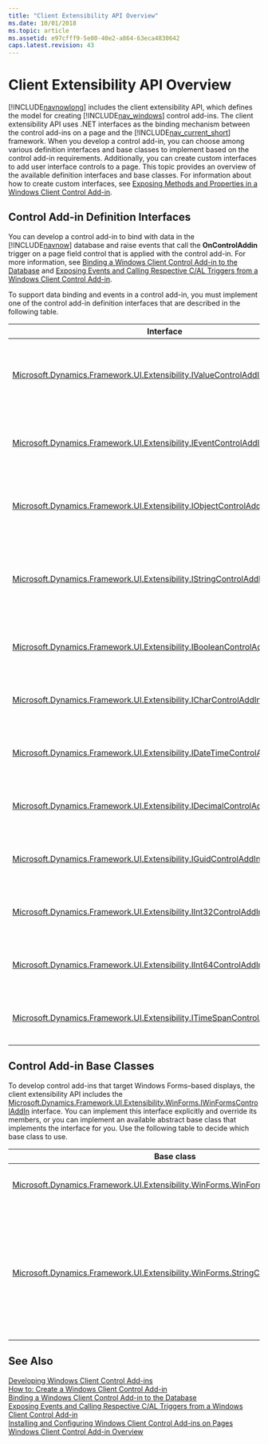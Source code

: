 ```yaml
---
title: "Client Extensibility API Overview"
ms.date: 10/01/2018
ms.topic: article
ms.assetid: e97cfff9-5e00-40e2-a864-63eca4830642
caps.latest.revision: 43
---
```

# Client Extensibility API Overview
[!INCLUDE[navnowlong](includes/navnowlong_md.md)] includes the client extensibility API, which defines the model for creating [!INCLUDE[nav_windows](includes/nav_windows_md.md)] control add-ins. The client extensibility API uses .NET interfaces as the binding mechanism between the control add-ins on a page and the [!INCLUDE[nav_current_short](includes/nav_current_short_md.md)] framework. When you develop a control add-in, you can choose among various definition interfaces and base classes to implement based on the control add-in requirements. Additionally, you can create custom interfaces to add user interface controls to a page. This topic provides an overview of the available definition interfaces and base classes. For information about how to create custom interfaces, see [Exposing Methods and Properties in a Windows Client Control Add-in](Exposing-Methods-and-Properties-in-a-Windows-Client-Control-Add-in.md).  

## Control Add-in Definition Interfaces  
 You can develop a control add-in to bind with data in the [!INCLUDE[navnow](includes/navnow_md.md)] database and raise events that call the **OnControlAddin** trigger on a page field control that is applied with the control add-in. For more information, see [Binding a Windows Client Control Add-in to the Database](Binding-a-Windows-Client-Control-Add-in-to-the-Database.md) and [Exposing Events and Calling Respective C/AL Triggers from a Windows Client Control Add-in](Exposing-Events-and-Calling-Respective-C-AL-Triggers-from-a-Windows-Client-Control-Add-in.md).  

 To support data binding and events in a control add-in, you must implement one of the control add-in definition interfaces that are described in the following table.  

|Interface|Use|  
|---------------|---------|  
|[Microsoft.Dynamics.Framework.UI.Extensibility.IValueControlAddInDefinition\<T>](assetId:///T:Microsoft.Dynamics.Framework.UI.Extensibility.IValueControlAddInDefinition`1)|Base interface that binds the control add-in with [System.String](assetId:///T:System.String) or [System.Object](assetId:///T:System.Object) data types as defined by the *T* parameter.<br /><br /> Displays text strings or binary data from the [!INCLUDE[nav_current_short](includes/nav_current_short_md.md)] database. **Note:**  The [Microsoft.Dynamics.Framework.UI.Extensibility.WinForms.StringControlAddInBase](assetId:///T:Microsoft.Dynamics.Framework.UI.Extensibility.WinForms.StringControlAddInBase) base class implements this interface with a [System.String](assetId:///T:System.String) data type.|  
|[Microsoft.Dynamics.Framework.UI.Extensibility.IEventControlAddInDefinition](assetId:///T:Microsoft.Dynamics.Framework.UI.Extensibility.IEventControlAddInDefinition)|Base interface that defines a [Microsoft.Dynamics.Framework.UI.Extensibility.ControlAddInEventHandler](assetId:///T:Microsoft.Dynamics.Framework.UI.Extensibility.ControlAddInEventHandler) event.<br /><br /> Uses events to call the [OnControlAddin Trigger](OnControlAddin-Trigger.md) of a page field control. **Note:**  The [Microsoft.Dynamics.Framework.UI.Extensibility.WinForms.StringControlAddInBase](assetId:///T:Microsoft.Dynamics.Framework.UI.Extensibility.WinForms.StringControlAddInBase) class implements this interface.|  
|[Microsoft.Dynamics.Framework.UI.Extensibility.IObjectControlAddInDefinition](assetId:///T:Microsoft.Dynamics.Framework.UI.Extensibility.IObjectControlAddInDefinition)|Base interface that binds the control add-in with a [System.Object](assetId:///T:System.Object) data type and raises a [Microsoft.Dynamics.Framework.UI.Extensibility.ControlAddInEventHandler](assetId:///T:Microsoft.Dynamics.Framework.UI.Extensibility.ControlAddInEventHandler) event.<br /><br /> Displays binary data from a [!INCLUDE[nav_current_short](includes/nav_current_short_md.md)] database and uses events to call the **OnControlAddin** trigger of a page field control.|  
|[Microsoft.Dynamics.Framework.UI.Extensibility.IStringControlAddInDefinition](assetId:///T:Microsoft.Dynamics.Framework.UI.Extensibility.IStringControlAddInDefinition)|Base interface that binds the control add-in with a [System.String](assetId:///T:System.String) data type and provides a control add-in definition interface that raises a [Microsoft.Dynamics.Framework.UI.Extensibility.ControlAddInEventHandler](assetId:///T:Microsoft.Dynamics.Framework.UI.Extensibility.ControlAddInEventHandler) event.<br /><br /> Displays text strings from [!INCLUDE[nav_server](includes/nav_server_md.md)] and uses events to call the **OnControlAddin** trigger of a page field control. **Note:**  The [Microsoft.Dynamics.Framework.UI.Extensibility.WinForms.StringControlAddInBase](assetId:///T:Microsoft.Dynamics.Framework.UI.Extensibility.WinForms.StringControlAddInBase) class implements this interface.|  
|[Microsoft.Dynamics.Framework.UI.Extensibility.IBooleanControlAddInDefinition](assetId:///T:Microsoft.Dynamics.Framework.UI.Extensibility.IBooleanControlAddInDefinition)|Base interface that binds the control add-in with a [System.Boolean](assetId:///T:System.Boolean) data type and raises a [Microsoft.Dynamics.Framework.UI.Extensibility.ControlAddInEventHandler](assetId:///T:Microsoft.Dynamics.Framework.UI.Extensibility.ControlAddInEventHandler) event.Displays binary data from a [!INCLUDE[nav_current_short](includes/nav_current_short_md.md)] database and uses events to call the **OnControlAddin** trigger of a page field control.|  
|[Microsoft.Dynamics.Framework.UI.Extensibility.ICharControlAddInDefinition](assetId:///T:Microsoft.Dynamics.Framework.UI.Extensibility.ICharControlAddInDefinition)|Base interface that binds the control add-in with a [System.Char](assetId:///T:System.Char) data type and raises a [Microsoft.Dynamics.Framework.UI.Extensibility.ControlAddInEventHandler](assetId:///T:Microsoft.Dynamics.Framework.UI.Extensibility.ControlAddInEventHandler) event.Displays binary data from a [!INCLUDE[nav_current_short](includes/nav_current_short_md.md)] database and uses events to call the **OnControlAddin** trigger of a page field control.|  
|[Microsoft.Dynamics.Framework.UI.Extensibility.IDateTimeControlAddInDefinition](assetId:///T:Microsoft.Dynamics.Framework.UI.Extensibility.IDateTimeControlAddInDefinition)|Base interface that binds the control add-in with a [System.DateTime](assetId:///T:System.DateTime) data type and raises a [Microsoft.Dynamics.Framework.UI.Extensibility.ControlAddInEventHandler](assetId:///T:Microsoft.Dynamics.Framework.UI.Extensibility.ControlAddInEventHandler) event.Displays binary data from a [!INCLUDE[nav_current_short](includes/nav_current_short_md.md)] database and uses events to call the **OnControlAddin** trigger of a page field control.|  
|[Microsoft.Dynamics.Framework.UI.Extensibility.IDecimalControlAddInDefinition](assetId:///T:Microsoft.Dynamics.Framework.UI.Extensibility.IDecimalControlAddInDefinition)|Base interface that binds the control add-in with a [System.Decimal](assetId:///T:System.Decimal) data type and raises a [Microsoft.Dynamics.Framework.UI.Extensibility.ControlAddInEventHandler](assetId:///T:Microsoft.Dynamics.Framework.UI.Extensibility.ControlAddInEventHandler) event.Displays binary data from a [!INCLUDE[nav_current_short](includes/nav_current_short_md.md)] database and uses events to call the **OnControlAddin** trigger of a page field control.|  
|[Microsoft.Dynamics.Framework.UI.Extensibility.IGuidControlAddInDefinition](assetId:///T:Microsoft.Dynamics.Framework.UI.Extensibility.IGuidControlAddInDefinition)|Base interface that binds the control add-in with a [System.Guid](assetId:///T:System.Guid) data type and raises a [Microsoft.Dynamics.Framework.UI.Extensibility.ControlAddInEventHandler](assetId:///T:Microsoft.Dynamics.Framework.UI.Extensibility.ControlAddInEventHandler) event.Displays binary data from a [!INCLUDE[nav_current_short](includes/nav_current_short_md.md)] database and uses events to call the **OnControlAddin** trigger of a page field control.|  
|[Microsoft.Dynamics.Framework.UI.Extensibility.IInt32ControlAddInDefinition](assetId:///T:Microsoft.Dynamics.Framework.UI.Extensibility.IInt32ControlAddInDefinition)|Base interface that binds the control add-in with a [System.Int32](assetId:///T:System.Int32) data type and raises a [Microsoft.Dynamics.Framework.UI.Extensibility.ControlAddInEventHandler](assetId:///T:Microsoft.Dynamics.Framework.UI.Extensibility.ControlAddInEventHandler) event.Displays binary data from a [!INCLUDE[nav_current_short](includes/nav_current_short_md.md)] database and uses events to call the **OnControlAddin** trigger of a page field control.|  
|[Microsoft.Dynamics.Framework.UI.Extensibility.IInt64ControlAddInDefinition](assetId:///T:Microsoft.Dynamics.Framework.UI.Extensibility.IInt64ControlAddInDefinition)|Base interface that binds the control add-in with a [System.Int64](assetId:///T:System.Int64) data type and raises a [Microsoft.Dynamics.Framework.UI.Extensibility.ControlAddInEventHandler](assetId:///T:Microsoft.Dynamics.Framework.UI.Extensibility.ControlAddInEventHandler) event.Displays binary data from a [!INCLUDE[nav_current_short](includes/nav_current_short_md.md)] database and uses events to call the **OnControlAddin** trigger of a page field control.|  
|[Microsoft.Dynamics.Framework.UI.Extensibility.ITimeSpanControlAddInDefinition](assetId:///T:Microsoft.Dynamics.Framework.UI.Extensibility.ITimeSpanControlAddInDefinition)|Base interface that binds the control add-in with a [System.TimeSpan](assetId:///T:System.TimeSpan) data type and raises a [Microsoft.Dynamics.Framework.UI.Extensibility.ControlAddInEventHandler](assetId:///T:Microsoft.Dynamics.Framework.UI.Extensibility.ControlAddInEventHandler) event.Displays binary data from a [!INCLUDE[nav_current_short](includes/nav_current_short_md.md)] database and uses events to call the **OnControlAddin** trigger of a page field control.|  

## Control Add-in Base Classes  
 To develop control add-ins that target Windows Forms–based displays, the client extensibility API includes the [Microsoft.Dynamics.Framework.UI.Extensibility.WinForms.IWinFormsControlAddIn](assetId:///T:Microsoft.Dynamics.Framework.UI.Extensibility.WinForms.IWinFormsControlAddIn) interface. You can implement this interface explicitly and override its members, or you can implement an available abstract base class that implements the interface for you. Use the following table to decide which base class to use.  

|Base class|Use|  
|----------------|---------|  
|[Microsoft.Dynamics.Framework.UI.Extensibility.WinForms.WinFormsControlAddInBase](assetId:///T:Microsoft.Dynamics.Framework.UI.Extensibility.WinForms.WinFormsControlAddInBase)|Base class that targets Windows forms displays with a control add-in.<br /><br /> You can use this base class for any control add-in with an appropriate control add-in definition interface.|  
|[Microsoft.Dynamics.Framework.UI.Extensibility.WinForms.StringControlAddInBase](assetId:///T:Microsoft.Dynamics.Framework.UI.Extensibility.WinForms.StringControlAddInBase)|Base class that implements the [Microsoft.Dynamics.Framework.UI.Extensibility.IValueControlAddInDefinition\<T>](assetId:///T:Microsoft.Dynamics.Framework.UI.Extensibility.IValueControlAddInDefinition`1) and [Microsoft.Dynamics.Framework.UI.Extensibility.IEventControlAddInDefinition](assetId:///T:Microsoft.Dynamics.Framework.UI.Extensibility.IEventControlAddInDefinition)<br /><br /> interfaces.<br /><br /> This base class overrides the [IValueControlAddInDefinition\<T>.Value](assetId:///P:Microsoft.Dynamics.Framework.UI.Extensibility.IValueControlAddInDefinition`1.Value) property to bind the control add-in to a [System.String](assetId:///System.String) data type in [!INCLUDE[nav_server](includes/nav_server_md.md)]. It also defines the [StringControlAddInBase.RaiseControlAddInEvent\(Int32, String\)](assetId:///M:Microsoft.Dynamics.Framework.UI.Extensibility.WinForms.StringControlAddInBase.RaiseControlAddInEvent(System.Int32,System.String)) method for raising events.<br /><br /> You can use this base class for a control add-in that displays text strings from a simple text box control and supports events that call the C/AL trigger on the page.|  

## See Also  
 [Developing Windows Client Control Add-ins](Developing-Windows-Client-Control-Add-ins.md)   
 [How to: Create a Windows Client Control Add-in](How-to--Create-a-Windows-Client-Control-Add-in.md)   
 [Binding a Windows Client Control Add-in to the Database](Binding-a-Windows-Client-Control-Add-in-to-the-Database.md)   
 [Exposing Events and Calling Respective C/AL Triggers from a Windows Client Control Add-in](Exposing-Events-and-Calling-Respective-C-AL-Triggers-from-a-Windows-Client-Control-Add-in.md)   
 [Installing and Configuring Windows Client Control Add-ins on Pages](Installing-and-Configuring-Windows-Client-Control-Add-ins-on-Pages.md)   
 [Windows Client Control Add-in Overview](Windows-Client-Control-Add-in-Overview.md)
